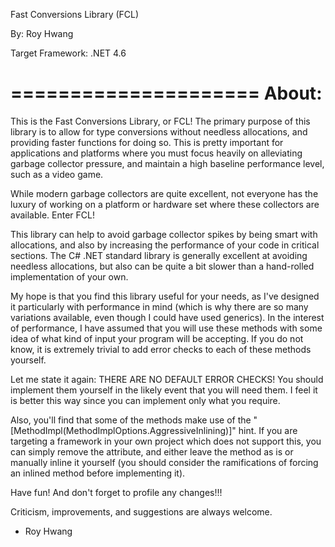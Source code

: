 
Fast Conversions Library (FCL)

By: Roy Hwang

Target Framework: .NET 4.6


 =====================
 About:
 =====================

This is the Fast Conversions Library, or FCL! The primary purpose of this 
library is to allow for type conversions without needless allocations, and providing 
faster functions for doing so. This is pretty important for 
applications and platforms where you must focus heavily on alleviating garbage 
collector pressure, and maintain a high baseline performance level, such as a video game.

While modern garbage collectors are quite excellent, not everyone has the luxury 
of working on a platform or hardware set where these collectors are available. 
Enter FCL!

This library can help to avoid garbage collector spikes by being smart with allocations, 
and also by increasing the performance of your code in critical sections. The C# .NET 
standard library is generally excellent at avoiding needless allocations, but also 
can be quite a bit slower than a hand-rolled implementation of your own.

My hope is that you find this library useful for your needs, as I've designed it 
particularly with performance in mind (which is why there are so many variations 
available, even though I could have used generics). In the interest of performance, 
I have assumed that you will use these methods with some idea of what kind of input 
your program will be accepting.  If you do not know, it is extremely trivial to 
add error checks to each of these methods yourself.

Let me state it again: THERE ARE NO DEFAULT ERROR CHECKS! You should implement them yourself 
in the likely event that you will need them. I feel it is better this way since you can implement 
only what you require.

Also, you'll find that some of the methods make use of the "[MethodImpl(MethodImplOptions.AggressiveInlining)]" hint. 
If you are targeting a framework in your own project which does not support this, you can simply remove the 
attribute, and either leave the method as is or manually inline it yourself (you should consider the ramifications 
of forcing an inlined method before implementing it).

Have fun! And don't forget to profile any changes!!!

Criticism, improvements, and suggestions are always welcome.

- Roy Hwang
